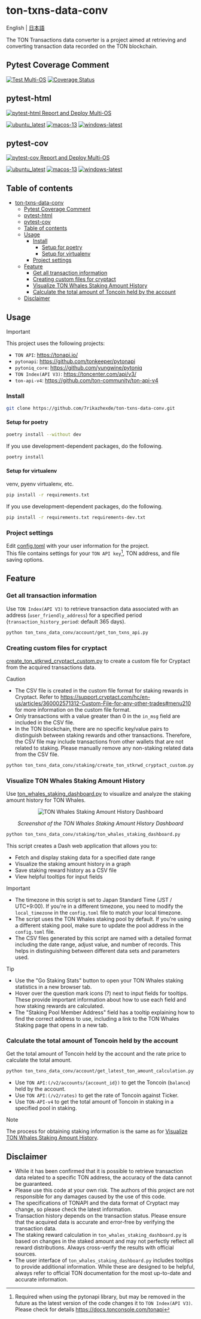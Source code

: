 # ton-txns-data-conv

English | [日本語](README_ja.md)

The TON Transactions data converter is a project aimed at retrieving and converting transaction data recorded on the TON blockchain.

## Pytest Coverage Comment

[![Test Multi-OS](https://github.com/7rikazhexde/ton-txns-data-conv/actions/workflows/test_multi_os.yml/badge.svg)](https://github.com/7rikazhexde/ton-txns-data-conv/actions/workflows/test_multi_os.yml) [![Coverage Status](https://img.shields.io/badge/Coverage-check%20here-blue.svg)](https://github.com/7rikazhexde/ton-txns-data-conv/tree/coverage)

## pytest-html

[![pytest-html Report and Deploy Multi-OS](https://github.com/7rikazhexde/ton-txns-data-conv/actions/workflows/test_pytest-cov-report_deploy_multi_os.yml/badge.svg)](https://github.com/7rikazhexde/ton-txns-data-conv/actions/workflows/test_pytest-cov-report_deploy_multi_os.yml)

[![ubuntu_latest](https://img.shields.io/badge/ubuntu_latest-url-brightgreen)](https://7rikazhexde.github.io/ton-txns-data-conv/pytest-html-report_ubuntu-latest/report_page.html) [![macos-13](https://img.shields.io/badge/macos_13-url-ff69b4)](https://7rikazhexde.github.io/ton-txns-data-conv/pytest-html-report_macos-13/report_page.html) [![windows-latest](https://img.shields.io/badge/windows_latest-url-blue)](https://7rikazhexde.github.io/ton-txns-data-conv/pytest-html-report_windows-latest/report_page.html)

## pytest-cov

[![pytest-cov Report and Deploy Multi-OS](https://github.com/7rikazhexde/ton-txns-data-conv/actions/workflows/test_pytest-html-report_deploy_multi_os.yml/badge.svg)](https://github.com/7rikazhexde/ton-txns-data-conv/actions/workflows/test_pytest-html-report_deploy_multi_os.yml)

[![ubuntu_latest](https://img.shields.io/badge/ubuntu_latest-url-brightgreen)](https://7rikazhexde.github.io/ton-txns-data-conv/pytest-cov-report_ubuntu-latest/index.html) [![macos-13](https://img.shields.io/badge/macos_13-url-ff69b4)](https://7rikazhexde.github.io/ton-txns-data-conv/pytest-cov-report_macos-13/index.html) [![windows-latest](https://img.shields.io/badge/windows_latest-url-blue)](https://7rikazhexde.github.io/ton-txns-data-conv/pytest-cov-report_windows-latest/index.html)

## Table of contents

- [ton-txns-data-conv](#ton-txns-data-conv)
  - [Pytest Coverage Comment](#pytest-coverage-comment)
  - [pytest-html](#pytest-html)
  - [pytest-cov](#pytest-cov)
  - [Table of contents](#table-of-contents)
  - [Usage](#usage)
    - [Install](#install)
      - [Setup for poetry](#setup-for-poetry)
      - [Setup for virtualenv](#setup-for-virtualenv)
    - [Project settings](#project-settings)
  - [Feature](#feature)
    - [Get all transaction information](#get-all-transaction-information)
    - [Creating custom files for cryptact](#creating-custom-files-for-cryptact)
    - [Visualize TON Whales Staking Amount History](#visualize-ton-whales-staking-amount-history)
    - [Calculate the total amount of Toncoin held by the account](#calculate-the-total-amount-of-toncoin-held-by-the-account)
  - [Disclaimer](#disclaimer)

## Usage

> [!IMPORTANT]
> This project uses the following projects:
>
> - `TON API`: <https://tonapi.io/>
> - `pytonapi`: <https://github.com/tonkeeper/pytonapi>
> - `pytoniq_core`: <https://github.com/yungwine/pytoniq>
> - `TON Index(API V3)`: <https://toncenter.com/api/v3/>
> - `ton-api-v4`: <https://github.com/ton-community/ton-api-v4>

### Install

```bash
git clone https://github.com/7rikazhexde/ton-txns-data-conv.git
```

#### Setup for poetry

```bash
poetry install --without dev
```

If you use development-dependent packages, do the following.

```bash
poetry install
```

#### Setup for virtualenv

venv, pyenv virtualenv, etc.

```bash
pip install -r requirements.txt
```

If you use development-dependent packages, do the following.

```bash
pip install -r requirements.txt requirements-dev.txt
```

### Project settings

Edit [config.toml](./ton_txns_data_conv/config.toml) with your user information for the project.  
This file contains settings for your `TON API key`[^1], TON address, and file saving options.  
[^1]: Required when using the pytonapi library, but may be removed in the future as the latest version of the code changes it to `TON Index(API V3)`.
      Please check for details <https://docs.tonconsole.com/tonapi>

## Feature

### Get all transaction information

Use `TON Index(API V3)` to retrieve transaction data associated with an address (`user_friendly_address`) for a specified period (`transaction_history_period`: default 365 days).

```bash
python ton_txns_data_conv/account/get_ton_txns_api.py
```

### Creating custom files for cryptact

[create_ton_stkrwd_cryptact_custom.py](./ton_txns_data_conv/staking/create_ton_stkrwd_cryptact_custom.py) to create a custom file for Cryptact from the acquired transactions data.

> [!CAUTION]
> - The CSV file is created in the custom file format for staking rewards in Cryptact. Refer to <https://support.cryptact.com/hc/en-us/articles/360002571312-Custom-File-for-any-other-trades#menu210> for more information on the custom file format.  
> - Only transactions with a value greater than 0 in the `in_msg` field are included in the CSV file.  
> - In the TON blockchain, there are no specific key/value pairs to distinguish between staking rewards and other transactions. Therefore, the CSV file may include transactions from other wallets that are not related to staking. Please manually remove any non-staking related data from the CSV file.  

```bash
python ton_txns_data_conv/staking/create_ton_stkrwd_cryptact_custom.py
```

### Visualize TON Whales Staking Amount History

Use [ton_whales_staking_dashboard.py](./ton_txns_data_conv/staking/ton_whales_staking_dashboard.py) to visualize and analyze the staking amount history for TON Whales.

<div align="center">
  <img src=".other_data/TON%20Whales%20Staking%20Amount%20History.png" alt="TON Whales Staking Amount History Dashboard" />
  <p><em>Screenshot of the TON Whales Staking Amount History Dashboard</em></p>
</div>

```bash
python ton_txns_data_conv/staking/ton_whales_staking_dashboard.py
```

This script creates a Dash web application that allows you to:

- Fetch and display staking data for a specified date range
- Visualize the staking amount history in a graph
- Save staking reward history as a CSV file
- View helpful tooltips for input fields

> [!IMPORTANT]
> - The timezone in this script is set to Japan Standard Time (JST / UTC+9:00). If you're in a different timezone, you need to modify the `local_timezone` in the `config.toml` file to match your local timezone.
> - The script uses the TON Whales staking pool by default. If you're using a different staking pool, make sure to update the pool address in the `config.toml` file.
> - The CSV files generated by this script are named with a detailed format including the date range, adjust value, and number of records. This helps in distinguishing between different data sets and parameters used.

> [!TIP]
> - Use the "Go Staking Stats" button to open your TON Whales staking statistics in a new browser tab.
> - Hover over the question mark icons (?) next to input fields for tooltips. These provide important information about how to use each field and how staking rewards are calculated.
> - The "Staking Pool Member Address" field has a tooltip explaining how to find the correct address to use, including a link to the TON Whales Staking page that opens in a new tab.

### Calculate the total amount of Toncoin held by the account

Get the total amount of Toncoin held by the account and the rate price to calculate the total amount.

```bash
python ton_txns_data_conv/account/get_latest_ton_amount_calculation.py
```

- Use `TON API:(/v2/accounts/{account_id})` to get the Toncoin (`balance`) held by the account.
- Use `TON API:(/v2/rates)` to get the rate of Toncoin against Ticker.
- Use `TON-API-v4` to get the total amount of Toncoin in staking in a specified pool in staking.

> [!NOTE]
> The process for obtaining staking information is the same as for [Visualize TON Whales Staking Amount History](#visualize-ton-whales-staking-amount-history).

## Disclaimer

- While it has been confirmed that it is possible to retrieve transaction data related to a specific TON address, the accuracy of the data cannot be guaranteed.
- Please use this code at your own risk. The authors of this project are not responsible for any damages caused by the use of this code.
- The specifications of TONAPI and the data format of Cryptact may change, so please check the latest information.
- Transaction history depends on the transaction status. Please ensure that the acquired data is accurate and error-free by verifying the transaction data.
- The staking reward calculation in `ton_whales_staking_dashboard.py` is based on changes in the staked amount and may not perfectly reflect all reward distributions. Always cross-verify the results with official sources.
- The user interface of `ton_whales_staking_dashboard.py` includes tooltips to provide additional information. While these are designed to be helpful, always refer to official TON documentation for the most up-to-date and accurate information.
